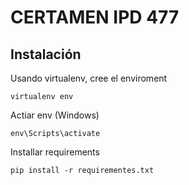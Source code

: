 # CERTAMEN IPD 477

## Instalación

Usando virtualenv, cree el enviroment

```
virtualenv env
```

Actiar env (Windows)

```
env\Scripts\activate
```

Installar requirements

```
pip install -r requirementes.txt
```
